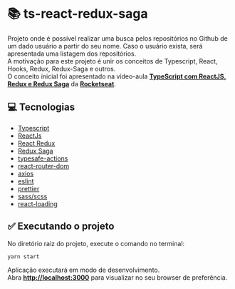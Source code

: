 # 📚 ts-react-redux-saga

Projeto onde é possível realizar uma busca pelos repositórios no Github de um dado usuário a partir do seu nome. Caso o usuário exista, será apresentada uma listagem dos repositórios.\
A motivação para este projeto é unir os conceitos de Typescript, React, Hooks, Redux, Redux-Saga e outros.\
O conceito inicial foi apresentado na vídeo-aula **[TypeScript com ReactJS, Redux e Redux Saga](https://www.youtube.com/watch?v=OXxul6AvXNs&t)** da **[Rocketseat](https://rocketseat.com.br/)**.

## 💻 Tecnologias

- [Typescript](https://www.typescriptlang.org/)
- [ReactJs](https://pt-br.reactjs.org/)
- [React Redux](https://react-redux.js.org/)
- [Redux Saga](https://redux-saga.js.org/)
- [typesafe-actions](https://github.com/piotrwitek/typesafe-actions)
- [react-router-dom](https://reactrouter.com/web/guides/quick-start)
- [axios](https://github.com/axios/axios)
- [eslint](https://eslint.org/)
- [prettier](https://prettier.io/)
- [sass/scss](https://www.npmjs.com/package/sass)
- [react-loading](https://www.npmjs.com/package/react-loading)

## ✅ Executando o projeto

No diretório raiz do projeto, execute o comando no terminal:

```bash
yarn start
```

Aplicação executará em modo de desenvolvimento.\
Abra **[http://localhost:3000](http://localhost:3000)** para visualizar no seu browser de preferência.
